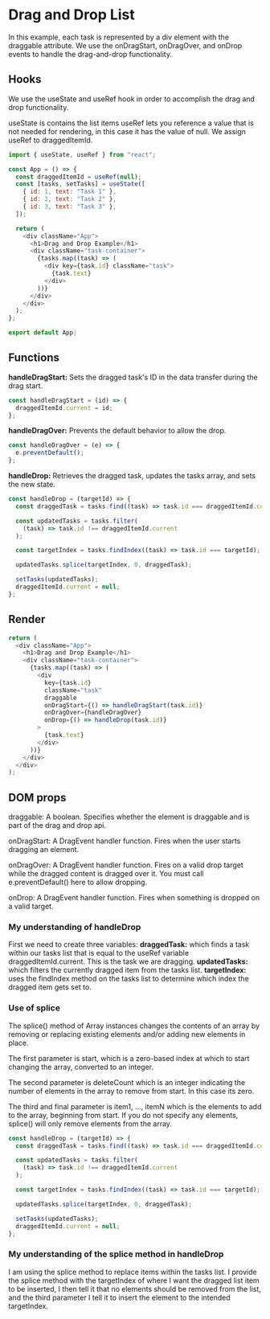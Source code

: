 # Drag and Drop List

In this example, each task is represented by a div element with the draggable attribute. We use the onDragStart, onDragOver, and onDrop events to handle the drag-and-drop functionality.

## Hooks

We use the useState and useRef hook in order to accomplish the drag and drop functionality.

useState is contains the list items
useRef lets you reference a value that is not needed for rendering, in this case it has the value of null. We assign useRef to draggedItemId.

```js
import { useState, useRef } from "react";

const App = () => {
  const draggedItemId = useRef(null);
  const [tasks, setTasks] = useState([
    { id: 1, text: "Task 1" },
    { id: 2, text: "Task 2" },
    { id: 3, text: "Task 3" },
  ]);

  return (
    <div className="App">
      <h1>Drag and Drop Example</h1>
      <div className="task-container">
        {tasks.map((task) => (
          <div key={task.id} className="task">
            {task.text}
          </div>
        ))}
      </div>
    </div>
  );
};

export default App;
```

## Functions

**handleDragStart:** Sets the dragged task's ID in the data transfer during the drag start.

```js
const handleDragStart = (id) => {
  draggedItemId.current = id;
};
```

**handleDragOver:** Prevents the default behavior to allow the drop.

```js
const handleDragOver = (e) => {
  e.preventDefault();
};
```

**handleDrop:** Retrieves the dragged task, updates the tasks array, and sets the new state.

```js
const handleDrop = (targetId) => {
  const draggedTask = tasks.find((task) => task.id === draggedItemId.current);

  const updatedTasks = tasks.filter(
    (task) => task.id !== draggedItemId.current
  );

  const targetIndex = tasks.findIndex((task) => task.id === targetId);

  updatedTasks.splice(targetIndex, 0, draggedTask);

  setTasks(updatedTasks);
  draggedItemId.current = null;
};
```

## Render

```js
return (
  <div className="App">
    <h1>Drag and Drop Example</h1>
    <div className="task-container">
      {tasks.map((task) => (
        <div
          key={task.id}
          className="task"
          draggable
          onDragStart={() => handleDragStart(task.id)}
          onDragOver={handleDragOver}
          onDrop={() => handleDrop(task.id)}
        >
          {task.text}
        </div>
      ))}
    </div>
  </div>
);
```

## DOM props

draggable: A boolean. Specifies whether the element is draggable and is part of the drag and drop api.

onDragStart: A DragEvent handler function. Fires when the user starts dragging an element.

onDragOver: A DragEvent handler function. Fires on a valid drop target while the dragged content is dragged over it. You must call e.preventDefault() here to allow dropping.

onDrop: A DragEvent handler function. Fires when something is dropped on a valid target.

### My understanding of handleDrop

First we need to create three variables:
**draggedTask:** which finds a task within our tasks list that is equal to the useRef variable draggedItemId.current. This is the task we are dragging.
**updatedTasks:** which filters the currently dragged item from the tasks list.
**targetIndex:** uses the findIndex method on the tasks list to determine which index the dragged item gets set to.

### Use of splice

The splice() method of Array instances changes the contents of an array by removing or replacing existing elements and/or adding new elements in place.

The first parameter is start, which is a zero-based index at which to start changing the array, converted to an integer.

The second parameter is deleteCount which is an integer indicating the number of elements in the array to remove from start. In this case its zero.

The third and final parameter is item1, ..., itemN which is the elements to add to the array, beginning from start. If you do not specify any elements, splice() will only remove elements from the array.

```js
const handleDrop = (targetId) => {
  const draggedTask = tasks.find((task) => task.id === draggedItemId.current);

  const updatedTasks = tasks.filter(
    (task) => task.id !== draggedItemId.current
  );

  const targetIndex = tasks.findIndex((task) => task.id === targetId);

  updatedTasks.splice(targetIndex, 0, draggedTask);

  setTasks(updatedTasks);
  draggedItemId.current = null;
};
```

### My understanding of the splice method in handleDrop

I am using the splice method to replace items within the tasks list. I provide the splice method with the targetIndex of where I want the dragged list item to be inserted, I then tell it that no elements should be removed from the list, and the third parameter I tell it to insert the element to the intended targetIndex.
